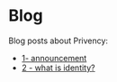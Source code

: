 # Blog

Blog posts about Privency:
- [1- announcement](./0001-announcement.md)
- [2 - what is identity?](./0002-what-is-identity.md)

